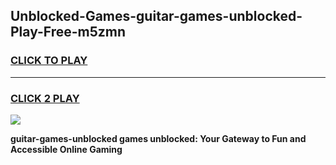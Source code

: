 
## Unblocked-Games-guitar-games-unblocked-Play-Free-m5zmn
<h3>
<a href="https://premium76.site?title=guitar-games-unblocked&ref=18A1">CLICK TO PLAY</a></h3>
<hr>

<h3>
<a href="https://premium76.site?title=guitar-games-unblocked&ref=18A1">CLICK 2 PLAY</a>
  
</h3>

<a href="https://premium76.site?title=guitar-games-unblocked&ref=18A1"><img src="https://clearcache.store/games.png"></a>


**guitar-games-unblocked games unblocked: Your Gateway to Fun and Accessible Online Gaming**
